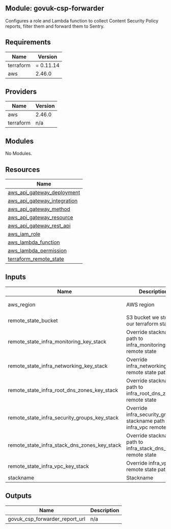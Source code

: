 ## Module: govuk-csp-forwarder

Configures a role and Lambda function to collect Content Security Policy  
reports, filter them and forward them to Sentry.

## Requirements

| Name | Version |
|------|---------|
| terraform | = 0.11.14 |
| aws | 2.46.0 |

## Providers

| Name | Version |
|------|---------|
| aws | 2.46.0 |
| terraform | n/a |

## Modules

No Modules.

## Resources

| Name |
|------|
| [aws_api_gateway_deployment](https://registry.terraform.io/providers/hashicorp/aws/2.46.0/docs/resources/api_gateway_deployment) |
| [aws_api_gateway_integration](https://registry.terraform.io/providers/hashicorp/aws/2.46.0/docs/resources/api_gateway_integration) |
| [aws_api_gateway_method](https://registry.terraform.io/providers/hashicorp/aws/2.46.0/docs/resources/api_gateway_method) |
| [aws_api_gateway_resource](https://registry.terraform.io/providers/hashicorp/aws/2.46.0/docs/resources/api_gateway_resource) |
| [aws_api_gateway_rest_api](https://registry.terraform.io/providers/hashicorp/aws/2.46.0/docs/resources/api_gateway_rest_api) |
| [aws_iam_role](https://registry.terraform.io/providers/hashicorp/aws/2.46.0/docs/resources/iam_role) |
| [aws_lambda_function](https://registry.terraform.io/providers/hashicorp/aws/2.46.0/docs/resources/lambda_function) |
| [aws_lambda_permission](https://registry.terraform.io/providers/hashicorp/aws/2.46.0/docs/resources/lambda_permission) |
| [terraform_remote_state](https://registry.terraform.io/providers/hashicorp/terraform/latest/docs/data-sources/remote_state) |

## Inputs

| Name | Description | Type | Default | Required |
|------|-------------|------|---------|:--------:|
| aws\_region | AWS region | `string` | `"eu-west-2"` | no |
| remote\_state\_bucket | S3 bucket we store our terraform state in | `string` | n/a | yes |
| remote\_state\_infra\_monitoring\_key\_stack | Override stackname path to infra\_monitoring remote state | `string` | `""` | no |
| remote\_state\_infra\_networking\_key\_stack | Override infra\_networking remote state path | `string` | `""` | no |
| remote\_state\_infra\_root\_dns\_zones\_key\_stack | Override stackname path to infra\_root\_dns\_zones remote state | `string` | `""` | no |
| remote\_state\_infra\_security\_groups\_key\_stack | Override infra\_security\_groups stackname path to infra\_vpc remote state | `string` | `""` | no |
| remote\_state\_infra\_stack\_dns\_zones\_key\_stack | Override stackname path to infra\_stack\_dns\_zones remote state | `string` | `""` | no |
| remote\_state\_infra\_vpc\_key\_stack | Override infra\_vpc remote state path | `string` | `""` | no |
| stackname | Stackname | `string` | n/a | yes |

## Outputs

| Name | Description |
|------|-------------|
| govuk\_csp\_forwarder\_report\_url | n/a |
